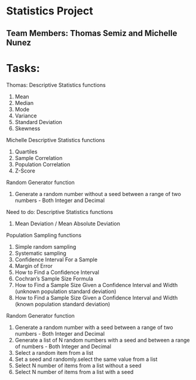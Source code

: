 # Statistics Project
## Team Members: Thomas Semiz and Michelle Nunez

# Tasks:
Thomas:
Descriptive Statistics functions
1. Mean
2. Median
3. Mode
4. Variance
5. Standard Deviation
6. Skewness


Michelle
Descriptive Statistics functions
1. Quartiles
2. Sample Correlation
3. Population Correlation
4. Z-Score

Random Generator function
1. Generate a random number without a seed between a range of two numbers - Both Integer and Decimal




Need to do:
Descriptive Statistics functions
1. Mean Deviation / Mean Absolute Deviation

Population Sampling functions
1. Simple random sampling
2. Systematic sampling
3. Confidence Interval For a Sample
4. Margin of Error
5. How to Find a Confidence Interval
6. Cochran’s Sample Size Formula
7. How to Find a Sample Size Given a Confidence Interval and Width (unknown population standard deviation)
8. How to Find a Sample Size Given a Confidence Interval and Width (known population standard deviation)

Random Generator function
1. Generate a random number with a seed between a range of two numbers - Both Integer and Decimal
2. Generate a list of N random numbers with a seed and between a range of numbers - Both Integer and Decimal
3. Select a random item from a list
4. Set a seed and randomly.select the same value from a list
5. Select N number of items from a list without a seed
6. Select N number of items from a list with a seed


